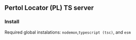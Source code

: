 ## Pertol Locator (PL) TS server


### Install
Required global instalations: `nodemon`,`typescript (tsc)`, and `esm`